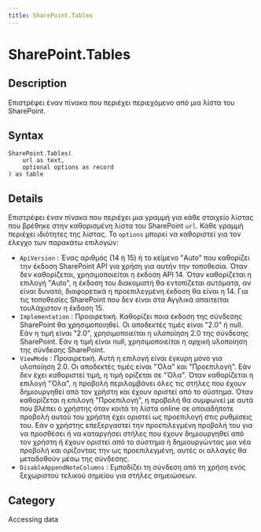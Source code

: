 ```yaml
---
title: SharePoint.Tables
---
```


# SharePoint.Tables


## Description

Επιστρέφει έναν πίνακα που περιέχει περιεχόμενο από μια λίστα του SharePoint.


## Syntax

```powerquery
SharePoint.Tables(
    url as text,
    optional options as record
) as table
```


## Details

Επιστρέφει έναν πίνακα που περιέχει μια γραμμή για κάθε στοιχείο λίστας που βρέθηκε στην καθορισμένη λίστα του SharePoint <code>url</code>. Κάθε γραμμή περιέχει ιδιότητες της λίστας. Το <code>options</code> μπορεί να καθοριστεί για τον έλεγχο των παρακάτω επιλογών:    <ul><li><code>ApiVersion</code> : Ένας αριθμός (14 ή 15) ή το κείμενο &quot;Auto&quot; που καθορίζει την έκδοση SharePoint API για χρήση για αυτήν την τοποθεσία. Όταν δεν καθορίζεται, χρησιμοποιείται η έκδοση API 14. Όταν καθορίζεται η επιλογή &quot;Auto&quot;, η έκδοση του διακομιστή θα εντοπίζεται αυτόματα, αν είναι δυνατό, διαφορετικά η προεπιλεγμένη έκδοση θα είναι η 14. Για τις τοποθεσίες SharePoint που δεν είναι στα Αγγλικά απαιτείται τουλάχιστον η έκδοση 15.</li><li><code>Implementation</code> : Προαιρετική. Καθορίζει ποια έκδοση της σύνδεσης SharePoint θα χρησιμοποιηθεί. Οι αποδεκτές τιμές είναι &quot;2.0&quot; ή null. Εάν η τιμή είναι &quot;2.0&quot;, χρησιμοποιείται η υλοποίηση 2.0 της σύνδεσης SharePoint. Εάν η τιμή είναι null, χρησιμοποιείται η αρχική υλοποίηση της σύνδεσης SharePoint.</li><li><code>ViewMode</code> : Προαιρετική. Αυτή η επιλογή είναι έγκυρη μόνο για υλοποίηση 2.0. Οι αποδεκτές τιμές είναι &quot;Όλα&quot; και &quot;Προεπιλογή&quot;. Εάν δεν έχει καθοριστεί τιμή, η τιμή ορίζεται σε &quot;Όλα&quot;. Όταν καθορίζεται η επιλογή &quot;Όλα&quot;, η προβολή περιλαμβάνει όλες τις στήλες που έχουν δημιουργηθεί από τον χρήστη και έχουν οριστεί από το σύστημα. Όταν καθορίζεται η επιλογή &quot;Προεπιλογή&quot;, η προβολή θα συμφωνεί με αυτά που βλέπει ο χρήστης όταν κοιτά τη λίστα online σε οποιαδήποτε προβολή αυτού του χρήστη έχει οριστεί ως προεπιλογή στις ρυθμίσεις του. Εάν ο χρήστης επεξεργαστεί την προεπιλεγμένη προβολή του για να προσθέσει ή να καταργήσει στήλες που έχουν δημιουργηθεί από τον χρήστη ή έχουν οριστεί από το σύστημα ή δημιουργώντας μια νέα προβολή και ορίζοντας την ως προεπιλεγμένη, αυτές οι αλλαγές θα μεταδοθούν μέσω της σύνδεσης.</li><li><code>DisableAppendNoteColumns</code> : Εμποδίζει τη σύνδεση από τη χρήση ενός ξεχωριστού τελικού σημείου για στήλες σημειώσεων.</li></ul>    



## Category
Accessing data
